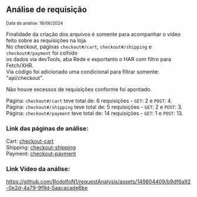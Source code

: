 ## Análise de requisição
<small>Data da análise: 18/06/2024</small>

Finalidade da criação dos arquivos é somente para acompanhar o vídeo feito sobre as requisições na loja. <br />
No checkout, páginas `checkout#/cart`, `checkout#/shipping` e `checkout#/payment` foi colhido <br />
os dados via devTools, aba Rede e exportanto o HAR com filtro para Fetch/XHR. <br />
Via código foi adicionado uma condicional para filtrar somente: "api/checkout".  

Não houve excessos de requisíções conforme foi apontado.

Página: `checkout#/cart` teve total de: 6 requisições - `GET`: 2 e `POST`: 4. <br />
Página: `checkout#/shipping` teve total de: 5 requisições - `GET`: 2 e `POST`: 3. <br />
Página: `checkout#/payment` teve total de: 14 requisições - `GET`: 1 e `POST`: 13. <br />

### Link das páginas de análise:
Cart: <a href="https://rodolfon1.github.io/requestAnalysis/checkout-cart"> checkout-cart </a> <br />
Shipping: <a href="https://rodolfon1.github.io/requestAnalysis/checkout-shipping"> checkout-shipping </a> <br />
Payment: <a href="https://rodolfon1.github.io/requestAnalysis/checkout-payment"> checkout-payment </a> <br />


### Link Vídeo da análise:
https://github.com/RodolfoN1/requestAnalysis/assets/149804409/b9df6a92-0e2d-4a79-9f9d-5aacacade6be